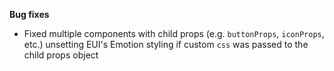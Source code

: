 **Bug fixes**

- Fixed multiple components with child props (e.g. `buttonProps`, `iconProps`, etc.) unsetting EUI's Emotion styling if custom `css` was passed to the child props object
